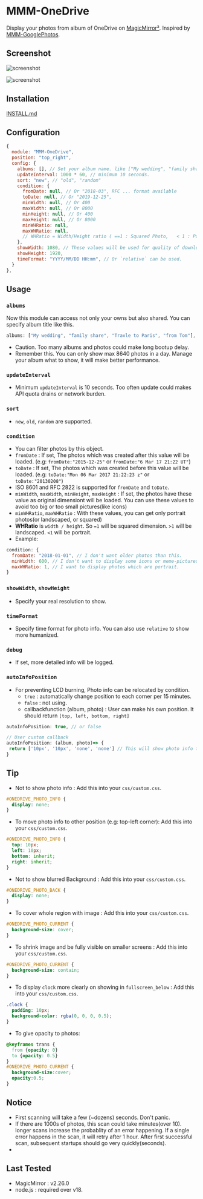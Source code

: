 # MMM-OneDrive

Display your photos from album of OneDrive on [MagicMirror²](https://github.com/MagicMirrorOrg/MagicMirror). Inspired by [MMM-GooglePhotos](https://github.com/hermanho/MMM-GooglePhotos).

## Screenshot

![screenshot](images/screenshot.png)

![screenshot](images/screenshot2.png)

## Installation

[INSTALL.md](INSTALL.md)

## Configuration

```javascript
{
  module: "MMM-OneDrive",
  position: "top_right",
  config: {
    albums: [], // Set your album name. like ["My wedding", "family share", "Travle to Paris"]
    updateInterval: 1000 * 60, // minimum 10 seconds.
    sort: "new", // "old", "random"
    condition: {
      fromDate: null, // Or "2018-03", RFC ... format available
      toDate: null, // Or "2019-12-25",
      minWidth: null, // Or 400
      maxWidth: null, // Or 8000
      minHeight: null, // Or 400
      maxHeight: null, // Or 8000
      minWHRatio: null,
      maxWHRatio: null,
      // WHRatio = Width/Height ratio ( ==1 : Squared Photo,   < 1 : Portraited Photo, > 1 : Landscaped Photo)
    },
    showWidth: 1080, // These values will be used for quality of downloaded photos to show. real size to show in your MagicMirror region is recommended.
    showHeight: 1920,
    timeFormat: "YYYY/MM/DD HH:mm", // Or `relative` can be used.
  }
},
```

## Usage

### `albums`

Now this module can access not only your owns but also shared. You can specify album title like this.

```js
albums: ["My wedding", "family share", "Travle to Paris", "from Tom"],
```

- Caution. Too many albums and photos could make long bootup delay.
- Remember this. You can only show max 8640 photos in a day. Manage your album what to show, it will make better performance.

### `updateInterval`

- Minimum `updateInterval` is 10 seconds. Too often update could makes API quota drains or network burden.

### `sort`

- `new`, `old`, `random` are supported.

### `condition`

- You can filter photos by this object.
- `fromDate` : If set, The photos which was created after this value will be loaded. (e.g: `fromDate:"2015-12-25"` or `fromDate:"6 Mar 17 21:22 UT"`)
- `toDate` : If set, The photos which was created before this value will be loaded. (e.g: `toDate:"Mon 06 Mar 2017 21:22:23 z"` or `toDate:"20130208"`)
- ISO 8601 and RFC 2822 is supported for `fromDate` and `toDate`.
- `minWidth`, `maxWidth`, `minHeight`, `maxHeight` : If set, the photos have these value as original dimensiont will be loaded. You can use these values to avoid too big or too small pictures(like icons)
- `minWHRatio`, `maxWHRatio` : With these values, you can get only portrait photos(or landscaped, or squared)
- **WHRatio** is `width / height`. So `=1` will be squared dimension. `>1` will be landscaped. `<1` will be portrait.
- Example:

```js
condition: {
  fromDate: "2018-01-01", // I don't want older photos than this.
  minWidth: 600, // I don't want to display some icons or meme-pictures from my garbage collecting albums.
  maxWHRatio: 1, // I want to display photos which are portrait.
}
```

### `showWidth`, `showHeight`

- Specify your real resolution to show.

### `timeFormat`

- Specify time format for photo info. You can also use `relative` to show more humanized.

### `debug`

- If set, more detailed info will be logged.

### `autoInfoPosition`

- For preventing LCD burning, Photo info can be relocated by condition.
  - `true` : automatically change position to each corner per 15 minutes.
  - `false` : not using.
  - callbackfunction (album, photo) : User can make his own position. It should return `[top, left, bottom, right]`

```js
autoInfoPosition: true, // or false

// User custom callback
autoInfoPosition: (album, photo)=> {
 return ['10px', '10px', 'none', 'none'] // This will show photo info top-left corner.
}

```

## Tip

- Not to show photo info : Add this into your `css/custom.css`.

```css
#ONEDRIVE_PHOTO_INFO {
  display: none;
}
```

- To move photo info to other position (e.g: top-left corner): Add this into your `css/custom.css`.

```css
#ONEDRIVE_PHOTO_INFO {
  top: 10px;
  left: 10px;
  bottom: inherit;
  right: inherit;
}
```

- Not to show blurred Background : Add this into your `css/custom.css`.

```css
#ONEDRIVE_PHOTO_BACK {
  display: none;
}
```

- To cover whole region with image : Add this into your `css/custom.css`.

```css
#ONEDRIVE_PHOTO_CURRENT {
  background-size: cover;
}
```

- To shrink image and be fully visible on smaller screens : Add this into your `css/custom.css`.

```css
#ONEDRIVE_PHOTO_CURRENT {
  background-size: contain;
}
```

- To display `clock` more clearly on showing in `fullscreen_below` : Add this into your `css/custom.css`.

```css
.clock {
  padding: 10px;
  background-color: rgba(0, 0, 0, 0.5);
}
```

- To give opacity to photos:

```CSS
@keyframes trans {
  from {opacity: 0}
  to {opacity: 0.5}
}
#ONEDRIVE_PHOTO_CURRENT {
  background-size:cover;
  opacity:0.5;
}
```

## Notice

- First scanning will take a few (~dozens) seconds. Don't panic.
- If there are 1000s of photos, this scan could take minutes(over 10). longer scans increase the probablity of an error happening. If a single error happens in the scan, it will retry after 1 hour. After first successful scan, subsequent startups should go very quickly(seconds).
-

## Last Tested

- MagicMirror : v2.26.0
- node.js : required over v18.
